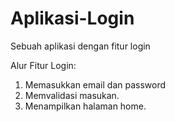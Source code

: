 # Aplikasi-Login
Sebuah aplikasi dengan fitur login


Alur Fitur Login:
1. Memasukkan email dan password
2. Memvalidasi masukan.
3. Menampilkan halaman home.
